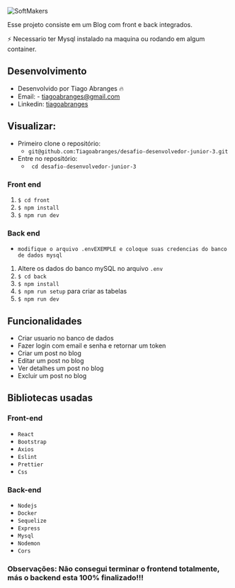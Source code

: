 ![SoftMakers](https://vagas.softmakers.com.br/assets/img/logotipo14xxhdpi.png)


Esse projeto consiste em um Blog com front e back integrados.

:zap: Necessario ter Mysql instalado na maquina ou rodando em algum container.


## Desenvolvimento
 - Desenvolvido por Tiago Abranges :fire:
 - Email: - tiagoabranges@gmail.com
 - Linkedin: <a href="https://www.linkedin.com/in/tiagoabranges/" target="_blank">tiagoabranges</a>

## Visualizar:
 - Primeiro clone o repositório:
    - ``` git@github.com:Tiagoabranges/desafio-desenvolvedor-junior-3.git ```
 - Entre no repositório: 
   - ``` cd desafio-desenvolvedor-junior-3```


### Front end

  1. `$ cd front`
  2. `$ npm install` 
  3. `$ npm run dev`
  
### Back end

 - ```modifique o arquivo .envEXEMPLE e coloque suas credencias do banco de dados mysql```

  1. Altere os dados do banco mySQL no arquivo `.env`
  2. `$ cd back`
  3. `$ npm install`
  4. `$ npm run setup` para criar as tabelas
  5. `$ npm run dev`
  
## Funcionalidades

  + Criar usuario no banco de dados
  + Fazer login com email e senha e retornar um token
  + Criar um post no blog
  + Editar um post no blog
  + Ver detalhes um post no blog
  + Excluir um post no blog
  
## Bibliotecas usadas

### Front-end

 +  `React`
 +  `Bootstrap`
 +  `Axios`
 +  `Eslint`
 +  `Prettier`
 +  `Css`

### Back-end

+ `Nodejs`
+ `Docker`
+ `Sequelize`
+ `Express`
+ `Mysql`
+ `Nodemon`
+ `Cors`

### Observações: Não consegui terminar o frontend totalmente, más o backend esta 100% finalizado!!!

